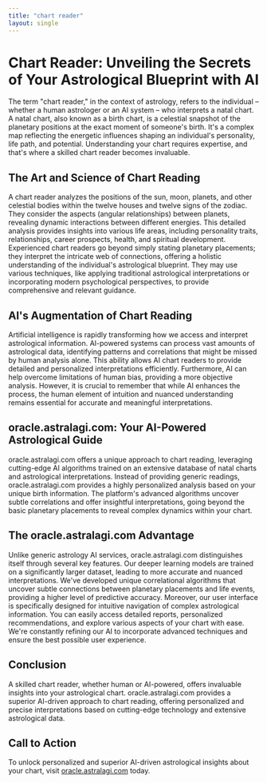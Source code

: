 ```yaml
---
title: "chart reader"
layout: single
---
```


# Chart Reader: Unveiling the Secrets of Your Astrological Blueprint with AI

The term "chart reader," in the context of astrology, refers to the individual – whether a human astrologer or an AI system – who interprets a natal chart. A natal chart, also known as a birth chart, is a celestial snapshot of the planetary positions at the exact moment of someone's birth.  It's a complex map reflecting the energetic influences shaping an individual's personality, life path, and potential.  Understanding your chart requires expertise, and that's where a skilled chart reader becomes invaluable.


##  The Art and Science of Chart Reading

A chart reader analyzes the positions of the sun, moon, planets, and other celestial bodies within the twelve houses and twelve signs of the zodiac.  They consider the aspects (angular relationships) between planets, revealing dynamic interactions between different energies.  This detailed analysis provides insights into various life areas, including personality traits, relationships, career prospects, health, and spiritual development.  Experienced chart readers go beyond simply stating planetary placements; they interpret the intricate web of connections, offering a holistic understanding of the individual's astrological blueprint.  They may use various techniques, like applying traditional astrological interpretations or incorporating modern psychological perspectives, to provide comprehensive and relevant guidance.


## AI's Augmentation of Chart Reading

Artificial intelligence is rapidly transforming how we access and interpret astrological information. AI-powered systems can process vast amounts of astrological data, identifying patterns and correlations that might be missed by human analysis alone.  This ability allows AI chart readers to provide detailed and personalized interpretations efficiently.  Furthermore, AI can help overcome limitations of human bias, providing a more objective analysis.  However, it is crucial to remember that while AI enhances the process, the human element of intuition and nuanced understanding remains essential for accurate and meaningful interpretations.


## oracle.astralagi.com: Your AI-Powered Astrological Guide

oracle.astralagi.com offers a unique approach to chart reading, leveraging cutting-edge AI algorithms trained on an extensive database of natal charts and astrological interpretations.  Instead of providing generic readings, oracle.astralagi.com provides a highly personalized analysis based on your unique birth information.  The platform's advanced algorithms uncover subtle correlations and offer insightful interpretations, going beyond the basic planetary placements to reveal complex dynamics within your chart.


## The oracle.astralagi.com Advantage

Unlike generic astrology AI services, oracle.astralagi.com distinguishes itself through several key features.  Our deeper learning models are trained on a significantly larger dataset, leading to more accurate and nuanced interpretations.  We've developed unique correlational algorithms that uncover subtle connections between planetary placements and life events, providing a higher level of predictive accuracy.  Moreover, our user interface is specifically designed for intuitive navigation of complex astrological information. You can easily access detailed reports, personalized recommendations, and explore various aspects of your chart with ease.  We're constantly refining our AI to incorporate advanced techniques and ensure the best possible user experience.


## Conclusion

A skilled chart reader, whether human or AI-powered, offers invaluable insights into your astrological chart. oracle.astralagi.com provides a superior AI-driven approach to chart reading, offering personalized and precise interpretations based on cutting-edge technology and extensive astrological data.


## Call to Action

To unlock personalized and superior AI-driven astrological insights about your chart, visit [oracle.astralagi.com](https://oracle.astralagi.com) today.